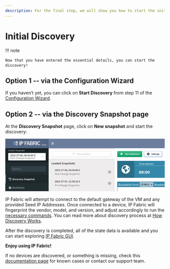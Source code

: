 ```yaml
---
description: For the final step, we will show you how to start the initial discovery through a couple of steps.
---
```


# Initial Discovery

!!! note

    Now that you have entered the essential details, you can start the discovery!

## Option 1 -- via the Configuration Wizard

If you haven’t yet, you can click on **Start Discovery** from step 11 of
the [Configuration Wizard](04-configuration_wizard.md).

## Option 2 -- via the Discovery Snapshot page

At the **Discovery Snapshot** page, click on **New snapshot** and start the
discovery:

![Start discovery](start_discovery.png)

IP Fabric will attempt to connect to the default gateway of the VM and any
provided Seed IP Addresses. Once connected to a device, IP Fabric will
fingerprint the vendor, model, and version, and adjust accordingly to run
the [necessary commands](https://matrix.ipfabric.io). You can read more about
discovery process
at [How Discovery Works](../Overview/How_Discovery_Works/CLI_discovery.md).

After the discovery is completed, all of the state data is available and you can
start exploring [IP Fabric GUI](../../IP_Fabric_GUI/discovery_snapshot.md).

**Enjoy using IP Fabric!**

If no devices are discovered, or something is missing, check
this [documentation page](../Overview/How_Discovery_Works/common_problems/no-devices-discovered.md)
for known cases or contact our support team.
